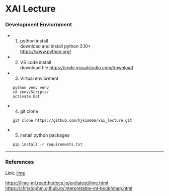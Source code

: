# XAI Lecture

### Development Enviornment
- 1. python install    
   download and install python 3.10+   
   https://www.python.org/
      
- 2. VS code install    
    download file 
    https://code.visualstudio.com/download    

- 3. Virtual enviorment 
  ```
  python venv venv
  cd venv/Scripts/
  activate.bat 
  ```

- 4. git clone 
    ``` 
    git clone https://github.com/hjkim666/xai_lecture.git 
    ```

- 5. install python packages 
  ```
  pip install -r requirements.txt
  ```

- - -
### References 
Link: [lime][limelink]

[limelink]: https://lime-ml.readthedocs.io/en/latest/lime.html "lime"

https://lime-ml.readthedocs.io/en/latest/lime.html    
https://christophm.github.io/interpretable-ml-book/shap.html

